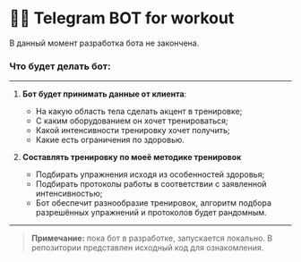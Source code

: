 # 🏋️‍♀️ Telegram BOT for workout

В данный момент разработка бота не закончена.

### Что будет делать бот:

---

1. **Бот будет принимать данные от клиента**:

   - На какую область тела сделать акцент в тренировке;
   - С каким оборудованием он хочет тренироваться;
   - Какой интенсивности тренировку хочет получить;
   - Какие есть ограничения по здоровью.

2. **Составлять тренировку по моеё методике тренировок**
   - Подбирать упражнения исходя из особенностей здоровья;
   - Подбирать протоколы работы в соответствии с заявленной интенсивностью;
   - Бот обеспечит разнообразие тренировок, алгоритм подбора разрешённых упражнений и протоколов будет рандомным.

---

> **Примечание:** пока бот в разработке, запускается локально. В репозитории представлен исходный код для ознакомления.
